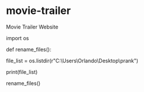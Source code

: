 # movie-trailer
Movie Trailer Website

import os

def rename_files():

file_list = os.listdir(r"C:\Users\Orlando\Desktop\prank")

print(file_list)

rename_files()
